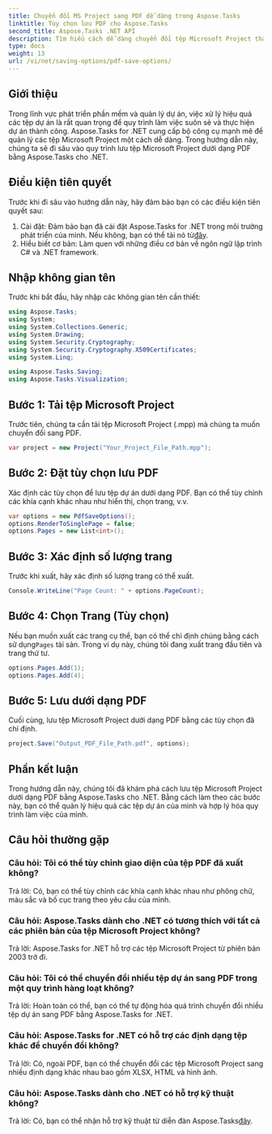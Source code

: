 ```yaml
---
title: Chuyển đổi MS Project sang PDF dễ dàng trong Aspose.Tasks
linktitle: Tùy chọn lưu PDF cho Aspose.Tasks
second_title: Aspose.Tasks .NET API
description: Tìm hiểu cách dễ dàng chuyển đổi tệp Microsoft Project thành tệp PDF bằng Aspose.Tasks for .NET. Tăng cường quy trình quản lý dự án của bạn.
type: docs
weight: 13
url: /vi/net/saving-options/pdf-save-options/
---
```

## Giới thiệu
Trong lĩnh vực phát triển phần mềm và quản lý dự án, việc xử lý hiệu quả các tệp dự án là rất quan trọng để quy trình làm việc suôn sẻ và thực hiện dự án thành công. Aspose.Tasks for .NET cung cấp bộ công cụ mạnh mẽ để quản lý các tệp Microsoft Project một cách dễ dàng. Trong hướng dẫn này, chúng ta sẽ đi sâu vào quy trình lưu tệp Microsoft Project dưới dạng PDF bằng Aspose.Tasks cho .NET. 
## Điều kiện tiên quyết
Trước khi đi sâu vào hướng dẫn này, hãy đảm bảo bạn có các điều kiện tiên quyết sau:
1.  Cài đặt: Đảm bảo bạn đã cài đặt Aspose.Tasks for .NET trong môi trường phát triển của mình. Nếu không, bạn có thể tải nó từ[đây](https://releases.aspose.com/tasks/net/).
2. Hiểu biết cơ bản: Làm quen với những điều cơ bản về ngôn ngữ lập trình C# và .NET framework.

## Nhập không gian tên
Trước khi bắt đầu, hãy nhập các không gian tên cần thiết:
```csharp
using Aspose.Tasks;
using System;
using System.Collections.Generic;
using System.Drawing;
using System.Security.Cryptography;
using System.Security.Cryptography.X509Certificates;
using System.Linq;

using Aspose.Tasks.Saving;
using Aspose.Tasks.Visualization;
```

## Bước 1: Tải tệp Microsoft Project
Trước tiên, chúng ta cần tải tệp Microsoft Project (.mpp) mà chúng ta muốn chuyển đổi sang PDF.
```csharp
var project = new Project("Your_Project_File_Path.mpp");
```
## Bước 2: Đặt tùy chọn lưu PDF
Xác định các tùy chọn để lưu tệp dự án dưới dạng PDF. Bạn có thể tùy chỉnh các khía cạnh khác nhau như hiển thị, chọn trang, v.v.
```csharp
var options = new PdfSaveOptions();
options.RenderToSinglePage = false;
options.Pages = new List<int>();
```
## Bước 3: Xác định số lượng trang
Trước khi xuất, hãy xác định số lượng trang có thể xuất.
```csharp
Console.WriteLine("Page Count: " + options.PageCount);
```
## Bước 4: Chọn Trang (Tùy chọn)
 Nếu bạn muốn xuất các trang cụ thể, bạn có thể chỉ định chúng bằng cách sử dụng`Pages` tài sản. Trong ví dụ này, chúng tôi đang xuất trang đầu tiên và trang thứ tư.
```csharp
options.Pages.Add(1);
options.Pages.Add(4);
```
## Bước 5: Lưu dưới dạng PDF
Cuối cùng, lưu tệp Microsoft Project dưới dạng PDF bằng các tùy chọn đã chỉ định.
```csharp
project.Save("Output_PDF_File_Path.pdf", options);
```

## Phần kết luận
Trong hướng dẫn này, chúng tôi đã khám phá cách lưu tệp Microsoft Project dưới dạng PDF bằng Aspose.Tasks cho .NET. Bằng cách làm theo các bước này, bạn có thể quản lý hiệu quả các tệp dự án của mình và hợp lý hóa quy trình làm việc của mình.
## Câu hỏi thường gặp
### Câu hỏi: Tôi có thể tùy chỉnh giao diện của tệp PDF đã xuất không?
Trả lời: Có, bạn có thể tùy chỉnh các khía cạnh khác nhau như phông chữ, màu sắc và bố cục trang theo yêu cầu của mình.
### Câu hỏi: Aspose.Tasks dành cho .NET có tương thích với tất cả các phiên bản của tệp Microsoft Project không?
Trả lời: Aspose.Tasks for .NET hỗ trợ các tệp Microsoft Project từ phiên bản 2003 trở đi.
### Câu hỏi: Tôi có thể chuyển đổi nhiều tệp dự án sang PDF trong một quy trình hàng loạt không?
Trả lời: Hoàn toàn có thể, bạn có thể tự động hóa quá trình chuyển đổi nhiều tệp dự án sang PDF bằng Aspose.Tasks for .NET.
### Câu hỏi: Aspose.Tasks for .NET có hỗ trợ các định dạng tệp khác để chuyển đổi không?
Trả lời: Có, ngoài PDF, bạn có thể chuyển đổi các tệp Microsoft Project sang nhiều định dạng khác nhau bao gồm XLSX, HTML và hình ảnh.
### Câu hỏi: Aspose.Tasks dành cho .NET có hỗ trợ kỹ thuật không?
 Trả lời: Có, bạn có thể nhận hỗ trợ kỹ thuật từ diễn đàn Aspose.Tasks[đây](https://forum.aspose.com/c/tasks/15).